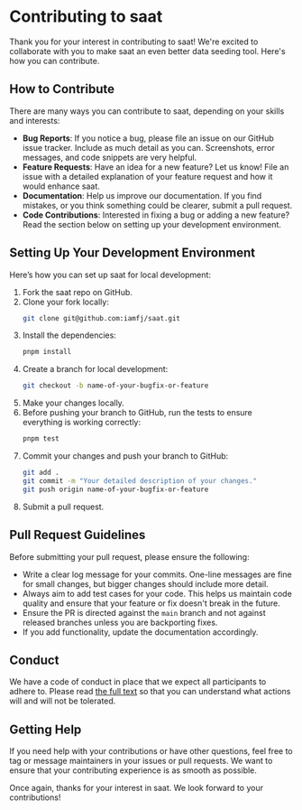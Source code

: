 # Contributing to saat

Thank you for your interest in contributing to saat! We're excited to collaborate with you to make saat an even better data seeding tool. Here's how you can contribute.

## How to Contribute

There are many ways you can contribute to saat, depending on your skills and interests:

- **Bug Reports**: If you notice a bug, please file an issue on our GitHub issue tracker. Include as much detail as you can. Screenshots, error messages, and code snippets are very helpful.
- **Feature Requests**: Have an idea for a new feature? Let us know! File an issue with a detailed explanation of your feature request and how it would enhance saat.
- **Documentation**: Help us improve our documentation. If you find mistakes, or you think something could be clearer, submit a pull request.
- **Code Contributions**: Interested in fixing a bug or adding a new feature? Read the section below on setting up your development environment.

## Setting Up Your Development Environment

Here’s how you can set up saat for local development:

1. Fork the saat repo on GitHub.
2. Clone your fork locally:
   ```bash
   git clone git@github.com:iamfj/saat.git
   ```
3. Install the dependencies:
   ```bash
   pnpm install
   ```
4. Create a branch for local development:
   ```bash
   git checkout -b name-of-your-bugfix-or-feature
   ```
5. Make your changes locally.
6. Before pushing your branch to GitHub, run the tests to ensure everything is working correctly:
   ```bash
   pnpm test
   ```
7. Commit your changes and push your branch to GitHub:
   ```bash
   git add .
   git commit -m "Your detailed description of your changes."
   git push origin name-of-your-bugfix-or-feature
   ```
8. Submit a pull request.

## Pull Request Guidelines

Before submitting your pull request, please ensure the following:

- Write a clear log message for your commits. One-line messages are fine for small changes, but bigger changes should include more detail.
- Always aim to add test cases for your code. This helps us maintain code quality and ensure that your feature or fix doesn't break in the future.
- Ensure the PR is directed against the `main` branch and not against released branches unless you are backporting fixes.
- If you add functionality, update the documentation accordingly.

## Conduct

We have a code of conduct in place that we expect all participants to adhere to. Please read [the full text](CODE_OF_CONDUCT.md) so that you can understand what actions will and will not be tolerated.

## Getting Help

If you need help with your contributions or have other questions, feel free to tag or message maintainers in your issues or pull requests. We want to ensure that your contributing experience is as smooth as possible.

Once again, thanks for your interest in saat. We look forward to your contributions!
